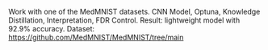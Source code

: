 Work with one of the MedMNIST datasets. CNN Model, Optuna, Knowledge Distillation, Interpretation, FDR Control. Result: lightweight model with 92.9% accuracy. Dataset: https://github.com/MedMNIST/MedMNIST/tree/main
